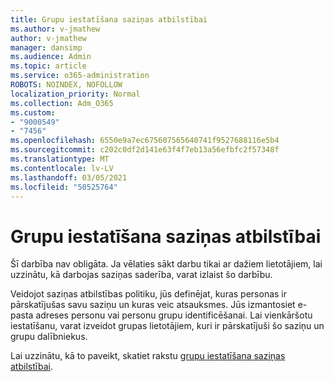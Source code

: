 ```yaml
---
title: Grupu iestatīšana saziņas atbilstībai
ms.author: v-jmathew
author: v-jmathew
manager: dansimp
ms.audience: Admin
ms.topic: article
ms.service: o365-administration
ROBOTS: NOINDEX, NOFOLLOW
localization_priority: Normal
ms.collection: Adm_O365
ms.custom:
- "9000549"
- "7456"
ms.openlocfilehash: 6550e9a7ec675607565640741f9527688116e5b4
ms.sourcegitcommit: c202c0df2d141e63f4f7eb13a56efbfc2f57348f
ms.translationtype: MT
ms.contentlocale: lv-LV
ms.lasthandoff: 03/05/2021
ms.locfileid: "50525764"
---
```

# <a name="set-up-groups-for-communication-compliance"></a>Grupu iestatīšana saziņas atbilstībai

Šī darbība nav obligāta. Ja vēlaties sākt darbu tikai ar dažiem lietotājiem, lai uzzinātu, kā darbojas saziņas saderība, varat izlaist šo darbību.  
  
Veidojot saziņas atbilstības politiku, jūs definējat, kuras personas ir pārskatījušas savu saziņu un kuras veic atsauksmes. Jūs izmantosiet e-pasta adreses personu vai personu grupu identificēšanai. Lai vienkāršotu iestatīšanu, varat izveidot grupas lietotājiem, kuri ir pārskatījuši šo saziņu un grupu dalībniekus.  
  
Lai uzzinātu, kā to paveikt, skatiet rakstu [grupu iestatīšana saziņas atbilstībai](https://go.microsoft.com/fwlink/?linkid=2129594).
